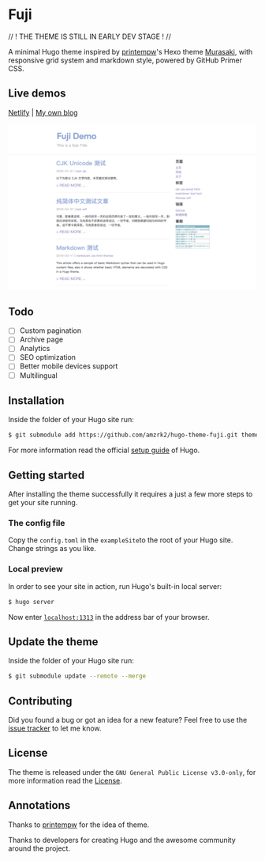 # Fuji

// ! THE THEME IS STILL IN EARLY DEV STAGE ! //

A minimal Hugo theme inspired by [printempw](https://github.com/printempw/)'s Hexo theme [Murasaki](https://github.com/printempw/hexo-theme-murasaki/), with responsive grid system and markdown style, powered by GitHub Primer CSS.

## Live demos

[Netlify]() | [My own blog](https://blog.amzrk2.cc/)

![Screenshot of the theme](images/screenshot.png)

## Todo

- [ ] Custom pagination
- [ ] Archive page
- [ ] Analytics
- [ ] SEO optimization
- [ ] Better mobile devices support
- [ ] Multilingual

## Installation

Inside the folder of your Hugo site run:

```bash
$ git submodule add https://github.com/amzrk2/hugo-theme-fuji.git themes/fuji
```

For more information read the official [setup guide](https://gohugo.io/overview/installing/) of Hugo.

## Getting started

After installing the theme successfully it requires a just a few more steps to get your site running.

### The config file

Copy the ```config.toml``` in the ```exampleSite```to the root of your Hugo site. Change strings as you like.

### Local preview

In order to see your site in action, run Hugo's built-in local server:

```bash
$ hugo server
```

Now enter [```localhost:1313```](http://localhost:1313) in the address bar of your browser.

## Update the theme

Inside the folder of your Hugo site run:

```bash
$ git submodule update --remote --merge
```

## Contributing

Did you found a bug or got an idea for a new feature? Feel free to use the [issue tracker](https://github.com/amzrk2/hugo-theme-fuji/issues) to let me know.

## License

The theme is released under the ```GNU General Public License v3.0-only```, for more information read the [License](https://github.com/amzrk2/hugo-theme-fuji/blob/master/LICENSE).

## Annotations

Thanks to [printempw](https://github.com/printempw/) for the idea of theme.

Thanks to developers for creating Hugo and the awesome community around the project.

